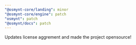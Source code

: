 ```yaml
---
"@osmynt-core/landing": minor
"@osmynt-core/engine": patch
"osmynt": patch
"@osmynt/docs": patch
---
```


Updates license aggrement and made the project opensource!
